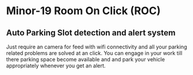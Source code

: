 # Minor-19 Room On Click (ROC)
## Auto Parking Slot detection and alert system

Just require an camera for feed with wifi connectivity and all your parking related problems are solved at an click.
You can engage in your work till there parking space become available and and park your vehicle appropriately whenever you get an alert. 
